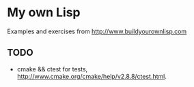# My own Lisp

Examples and exercises from <http://www.buildyourownlisp.com>

## TODO

* cmake && ctest for tests,
  http://www.cmake.org/cmake/help/v2.8.8/ctest.html.







